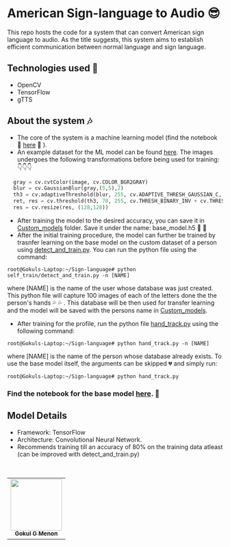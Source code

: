 # American Sign-language to Audio :sunglasses:
This repo hosts the code for a system that can convert American sign language to audio. As the title suggests, this system aims to establish efficient communication between normal language and sign language.  

## Technologies used :sparkling_heart:
- OpenCV
- TensorFlow
- gTTS  
  
## About the system :notes:
- The core of the system is a machine learning model (find the notebook :star2: [here](www.google.com) :star2: ).
- An example dataset for the ML model can be found [here](https://www.kaggle.com/datasets/ardamavi/sign-language-digits-dataset). The images undergoes the following transformations before being used for training:  
:point_down::point_down::point_down:  
```python
  gray = cv.cvtColor(image, cv.COLOR_BGR2GRAY)
  blur = cv.GaussianBlur(gray,(5,5),2)
  th3 = cv.adaptiveThreshold(blur, 255, cv.ADAPTIVE_THRESH_GAUSSIAN_C, cv.THRESH_BINARY_INV, 11, 2)
  ret, res = cv.threshold(th3, 70, 255, cv.THRESH_BINARY_INV + cv.THRESH_OTSU)
  res = cv.resize(res, (128,128))
```  

- After training the model to the desired accuracy, you can save it in [Custom_models](https://github.com/Gokul-GMenon/Sign-language/tree/main/Custom_models) folder. Save it under the name: base_model.h5 :clap: :clap:
- After the initial training procedure, the model can further be trained by trasnfer learning on the base model on the custom dataset of a person using [detect_and_train.py](https://github.com/Gokul-GMenon/Sign-language/blob/main/self_train/detect_and_train.py). You can run the python file using the command:  
```
root@Gokuls-Laptop:~/Sign-language# python self_train/detect_and_train.py -n [NAME]
```  
where [NAME] is the name of the user whose database was just created. This python file will capture 100 images of each of the letters done the the person's hands :sweat_drops: :sweat_drops: . This database will be then used for transfer learning and the model will be saved with the persons name in [Custom_models](https://github.com/Gokul-GMenon/Sign-language/tree/main/Custom_models).
- After training for the profile, run the python file [hand_track.py](https://github.com/Gokul-GMenon/Sign-language/blob/main/hand_track.py) using the following command:  
```
root@Gokuls-Laptop:~/Sign-language# python hand_track.py -n [NAME]
```  
where [NAME] is the name of the person whose database already exists. To use the base model itself, the arguments can be skipped :broken_heart: and simply run:  
```
root@Gokuls-Laptop:~/Sign-language# python hand_track.py
```  

### Find the notebook for the base model [here](https://colab.research.google.com/drive/1JjcAAYZR43975aWQu8jv4tDkTuHbd3_F?usp=sharing). :revolving_hearts:

## Model Details
- Framework: TensorFlow
- Architecture: Convolutional Neural Network.
- Recommends training till an accuracy of 80% on the training data atleast (can be improved with detect_and_train.py)

<!-- ## Contributors -->
<br />

<table>
  <tr>

<td align="center"><a href="https://github.com/Gokul-GMenon"><img src="https://avatars.githubusercontent.com/u/76942680?s=400&u=610dfaac5f89ca089a69a62ccf9df283017bf60b&v=4" width="120px;" alt=""/><br /><sub><b>Gokul G Menon</b></sub></a><br />

</tr>
</table>
